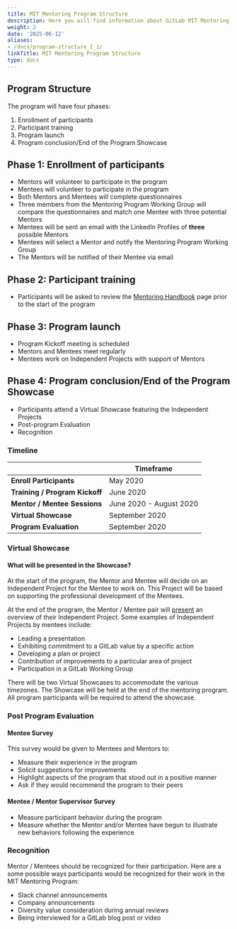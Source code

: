 ```yaml
---
title: MIT Mentoring Program Structure
description: Here you will find information about GitLab MIT Mentoring Program Structure.
weight: 2
date: '2025-06-12'
aliases:
- /docs/program-structure_1_1/
linkTitle: MIT Mentoring Program Structure
type: docs
---
```


## Program Structure

The program will have four phases:

1. Enrollment of participants
1. Participant training
1. Program launch
1. Program conclusion/End of the Program Showcase

## Phase 1: Enrollment of participants

- Mentors will volunteer to participate in the program
- Mentees will volunteer to participate in the program
- Both Mentors and Mentees will complete questionnaires
- Three members from the Mentoring Program Working Group will compare the questionnaires and match one Mentee with three potential Mentors
- Mentees will be sent an email with the LinkedIn Profiles of **three** possible Mentors
- Mentees will select a Mentor and notify the Mentoring Program Working Group
- The Mentors will be notified of their Mentee via email

## Phase 2: Participant training

- Participants will be asked to review the [Mentoring Handbook](/handbook/engineering/career-development/mentoring/) page prior to the start of the program

## Phase 3: Program launch

- Program Kickoff meeting is scheduled
- Mentors and Mentees meet regularly
- Mentees work on Independent Projects with support of Mentors

## Phase 4: Program conclusion/End of the Program Showcase

- Participants attend a Virtual Showcase featuring the Independent Projects
- Post-program Evaluation
- Recognition

### Timeline

|   | Timeframe |
| ------ | ------ |
| **Enroll Participants** | May 2020 |
| **Training / Program Kickoff** | June 2020 |
| **Mentor / Mentee Sessions** | June 2020 - August 2020 |
| **Virtual Showcase** | September 2020 |
| **Program Evaluation** | September 2020 |

### Virtual Showcase

#### What will be presented in the Showcase?

At the start of the program, the Mentor and Mentee will decide on an Independent Project for the Mentee to work on. This Project will be based on supporting the professional development of the Mentees.

At the end of the program, the Mentor / Mentee pair will [present](https://docs.google.com/presentation/d/1kottit7eEl2iDf9zC5fHvTsgPQSHZ_VUyik5tB14kFc/edit?usp=sharing)  an overview of their Independent Project. Some examples of Independent Projects by mentees include:

- Leading a presentation
- Exhibiting commitment to a GitLab value by a specific action
- Developing a plan or project
- Contribution of improvements to a particular area of project
- Participation in a GitLab Working Group

There will be two Virtual Showcases to accommodate the various timezones. The Showcase will be held at the end of the mentoring program. All program participants will be required to attend the showcase.

### Post Program Evaluation

#### Mentee Survey

This survey would be given to Mentees and Mentors to:

- Measure their experience in the program
- Solicit suggestions for improvements
- Highlight aspects of the program that stood out in a positive manner
- Ask if they would recommend the program to their peers

#### Mentee / Mentor Supervisor Survey

- Measure participant behavior during the program
- Measure whether the Mentor and/or Mentee have begun to illustrate new behaviors following the experience

### Recognition

Mentor / Mentees should be recognized for their participation. Here are a some possible ways participants would be recognized for their work in the MIT Mentoring Program:

- Slack channel announcements
- Company announcements
- Diversity value consideration during annual reviews
- Being interviewed for a GitLab blog post or video
